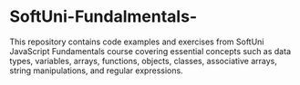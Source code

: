 # SoftUni-Fundalmentals-
This repository contains code examples and exercises from SoftUni JavaScript Fundamentals course covering essential concepts such as data types, variables, arrays, functions, objects, classes, associative arrays, string manipulations, and regular expressions.

